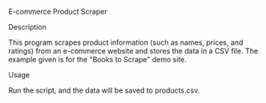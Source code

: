 E-commerce Product Scraper

Description

This program scrapes product information (such as names, prices, and ratings) from an e-commerce website and stores the data in a CSV file.
The example given is for the "Books to Scrape" demo site.

Usage

Run the script, and the data will be saved to products.csv.
